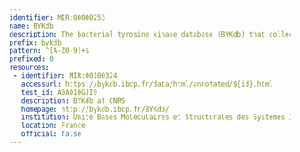 ```yaml
---
identifier: MIR:00000253
name: BYKdb
description: The bacterial tyrosine kinase database (BYKdb) that collects sequences of putative and authentic bacterial tyrosine kinases,  providing structural and functional information.
prefix: bykdb
pattern: ^[A-Z0-9]+$
prefixed: 0
resources:
 - identifier: MIR:00100324
   accessurl: https://bykdb.ibcp.fr/data/html/annotated/${id}.html
   test_id: A0A010GJI9
   description: BYKdb at CNRS
   homepage: http://bykdb.ibcp.fr/BYKdb/
   institution: Unité Bases Moléculaires et Structurales des Systèmes Infectieux; CNRS - Université Claude Bernard, Lyon
   location: France
   official: false
---
```

